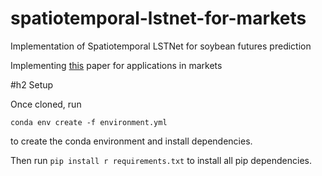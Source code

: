 # spatiotemporal-lstnet-for-markets
 Implementation of Spatiotemporal LSTNet for soybean futures prediction

 Implementing [this](https://www.hindawi.com/journals/ijis/2023/9523230/) paper for applications in markets

#h2 Setup

Once cloned, run 

`conda env create -f environment.yml`

to create the conda environment and install dependencies.

Then run `pip install r requirements.txt` to install all pip dependencies.
